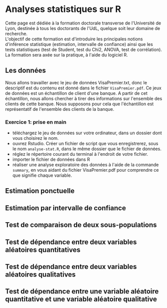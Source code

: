 # Analyses statistiques sur R

Cette page est dédiée à la formation doctorale transverse de l'Université de Lyon, destinée à tous les doctorants de l'UdL, quelque soit leur domaine de recherche.\
L'objectif de cette formation est d'introduire les principales notions d'inférence statistique (estimation, intervalle de confiance) ainsi que les tests statistiques (test de Student, test du Chi2, ANOVA, test de corrélation).\
La formation sera axée sur la pratique, à l'aide du logiciel R.

## Les données
Nous allons travailler avec le jeu de données VisaPremier.txt, donc le descriptif est du contenu est donné dans le fichier `VisaPremier.pdf`.
Ce jeux de données est un échantillon de client d'une banque. A partir de cet échantillon, nous allons chercher à tirer des informations sur l'ensemble des clients de cette banque.
Nous supposons pour cela que l'échantillon est représentatif de l'ensemble des clients de la banque.

### Exercice 1: prise en main
  - téléchargez le jeu de données sur votre ordinateur, dans un dossier dont vous choisirez le nom.
  - ouvrez Rstudio. Créer un fichier de script que vous enregistrerez, sous le nom `analyse-stat.R`, dans le même dossier que le fichier de données.
  - réglez le répertoire courant du terminal à l'endroit de votre fichier.
  - importer le fichier de données dans R
  - réaliser une analyse exploratoire des données à l'aide de la commande `summary`, en vous aidant du fichier VisaPremier.pdf pour comprendre ce que signifie chaque variable.

## Estimation ponctuelle

## Estimation par intervalle de confiance

## Test de comparaison de deux sous-populations

## Test de dépendance entre deux variables aléatoires quantitatives

## Test de dépendance entre deux variables aléatoires qualitatives

## Test de dépendance entre une variable aléatoire quantitative et une variable aléatoire qualitative


